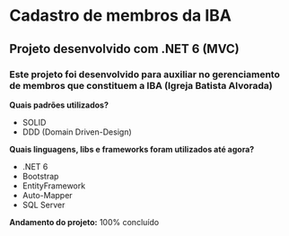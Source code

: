 # Cadastro de membros da IBA

## Projeto desenvolvido com .NET 6 (MVC)

### Este projeto foi desenvolvido para auxiliar no gerenciamento de membros que constituem a IBA (Igreja Batista Alvorada)

<p>
  <strong>Quais padrões utilizados?</strong>
  <ul>
    <li>SOLID</li>
    <li>DDD (Domain Driven-Design)</li>
  </ul>
</p>

<p>
  <strong>Quais linguagens, libs e frameworks foram utilizados até agora?</strong>

  <ul>
    <li>.NET 6</li>
    <li>Bootstrap</li>
    <li>EntityFramework</li>
    <li>Auto-Mapper</li>
    <li>SQL Server</li>
  </ul>
</p>

<p>
  <strong>Andamento do projeto:</strong> <span>100% concluído</span>
</p>
